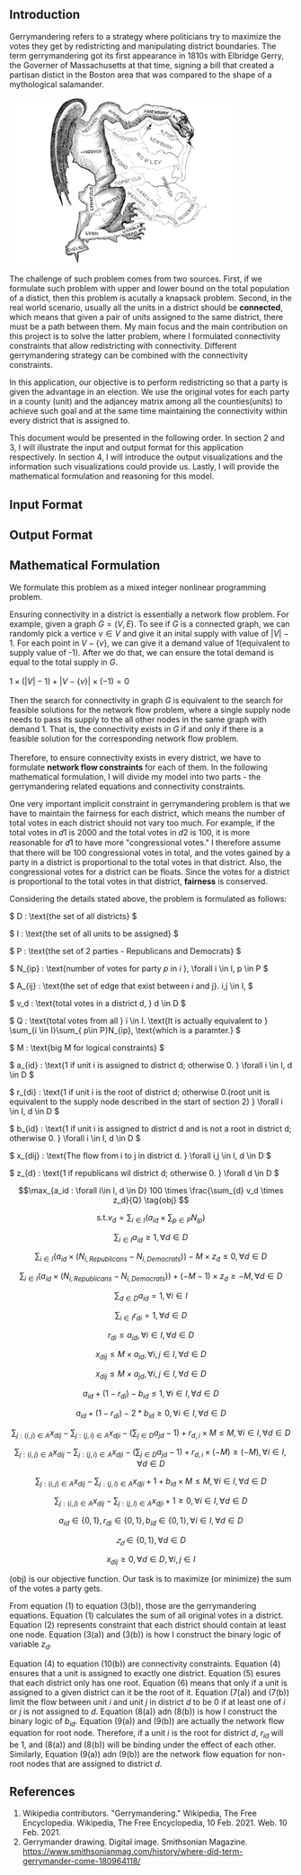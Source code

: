 ## Introduction

Gerrymandering refers to a strategy where politicians try to maximize the votes they get by redistricting and manipulating district boundaries. The term gerrymandering got its first appearance in 1810s with Elbridge Gerry, the Governer of Massachusetts at that time, signing a bill that created a partisan distict in the Boston area that was compared to the shape of a mythological salamander.

<img src="static_gerry/gerrymander_pic.jpeg" width="400">



The challenge of such problem comes from two sources. First, if we formulate such problem with upper and lower bound on the total population of a distict, then this problem is acutally a knapsack problem. Second, in the real world scenario, usually all the units in a district should be **connected**, which means that given a pair of units assigned to the same district, there must be a path between them. My main focus and the main contribution on this project is to solve the latter problem, where I formulated connectivity constraints that allow redistricting with connectivity. Different gerrymandering strategy can be combined with the connectivity constraints.

In this application, our objective is to perform redistricting so that a party is given the advantage in an election. We use the original votes for each party in a county (unit) and the adjancey matrix among all the counties(units) to achieve such goal and at the same time maintaining the connectivity within every district that is assigned to.

This document would be presented in the following order. In section 2 and 3, I will illustrate the input and  output format for this application respectively. In section 4, I will introduce the output visualizations and the information such visualizations could provide us. Lastly, I will provide the mathematical formulation and reasoning for this model.

## Input Format

## Output Format

## Mathematical Formulation
We formulate this problem as a mixed integer nonlinear programming problem.

Ensuring connectivity in a district is essentially a network flow problem. For example, given a graph $G = (V,E)$. To see if $G$ is a connected graph, we can randomly pick a vertice $v \in V$ and give it an inital supply with value of $|V|-1$. For each point in $V - \{v\}$, we can give it a demand value of 1(equivalent to supply value of -1). After we do that, we can ensure the total demand is equal to the total supply in $G$.<br><br>
$1 \times (|V|-1) + |V - \{v\}| \times (-1) = 0$ <br><br>
Then the search for connectivity in graph $G$ is equivalent to the search for feasible solutions for the network flow problem, where a single supply node needs to pass its supply to the all other nodes in the same graph with demand 1. That is, the connectivity exists in $G$ if and only if there is a feasible solution for the corresponding network flow problem. <br><br>
Therefore, to ensure connectivity exists in every district, we have to formulate **network flow constraints** for each of them. In the following mathematical formulation, I will divide my model into two parts - the gerrymandering related equations and connectivity constraints.

One very important implicit constraint in gerrymandering problem is that we have to maintain the fairness for each district, which means the number of total votes in each district should not vary too much. For example, if the total votes in  𝑑1  is 2000 and the total votes in  𝑑2  is 100, it is more reasonable for  𝑑1  to have more "congressional votes."  I therefore assume that there will be 100 congressional votes in total, and the votes gained by a party in a district is proportional to the total votes in that district. Also, the congressional votes for a district can be floats. Since the votes for a district is proportional to the total votes in that district, **fairness** is conserved. 

Considering the details stated above, the problem is formulated as follows:

$
D : \text{the set of all districts}
$

$
I : \text{the set of all units to be assigned}
$

$
P : \text{the set of 2 parties - Republicans and Democrats}
$

$
N_{ip} : \text{number of votes for party $p$ in $i$ }, \forall i \in I, p \in P
$

$
A_{ij} : \text{the set of edge that exist between i and j}. i,j \in I, 
$

$
v_d : \text{total votes in a district d, } d \in D
$

$
Q : \text{total votes from all } i \in I. \text{It is actually equivalent to } \sum_{i \in I}\sum_{ p\in P}N_{ip}, \text{which is a paramter.}
$

$
M : \text{big M for logical constraints}
$

$
a_{id} : \text{1 if unit i is assigned to district d; otherwise 0. } \forall i \in I, d \in D
$

$
r_{di} : \text{1 if unit i is the root of district d; otherwise 0.(root unit is equivalent to the supply node described in the start of section 2) } \forall i \in I, d \in D 
$

$
b_{id} : \text{1 if unit i is assigned to district d and is not a root in district d; otherwise 0. } \forall i \in I, d \in D
$

$
x_{dij} : \text{The flow from i to j in district d. } \forall i,j \in I, d \in D
$

$
z_{d} : \text{1 if republicans wil district d; otherwise 0. } \forall d \in D
$


$$\max_{a_id : \forall i\in I, d \in D} 100 \times  \frac{\sum_{d} v_d \times z_d}{Q} \tag{obj} $$

$$\text{s.t.} v_d = \sum_{i \in I}( a_{id} \times \sum_{p \in P} N_{ip}) \tag{1} $$

$$ \sum_{i \in I} a_{id} \geq 1, \forall d \in D \tag{2} $$

$$\sum_{i\in I}(a_{id}\times (N_{i,Republicans} - N_{i,Democrats})) - M \times z_d \leq 0, \forall d \in D \tag{3(a)} $$

$$\sum_{i\in I}(a_{id}\times (N_{i,Republicans} - N_{i,Democrats})) + (-M-1) \times z_d \geq -M, \forall d \in D \tag{3(b)} $$

$$\sum_{d\in D}a_{id} = 1, \forall i \in I \tag{4} $$


$$\sum_{i\in I}r_{di} = 1, \forall d \in D \tag{5} $$

$$r_{di} \leq a_{id}, \forall i \in I, \forall d \in D \tag{6} $$

$$x_{dij} \leq M \times a_{id}, \forall i,j \in I, \forall d \in D \tag{7(a)} $$

$$x_{dij} \leq M \times a_{jd}, \forall i,j \in I, \forall d \in D \tag{7(b)} $$

$$a_{id}  + (1-r_{di}) - b_{id} \leq 1 , \forall i \in I, \forall d \in D \tag{8(a)} $$

$$a_{id}  + (1-r_{di}) - 2*b_{id} \geq 0 , \forall i \in I, \forall d \in D \tag{8(b)} $$

$$\sum_{j:(i,j)\in A} x_{dij} - \sum_{j:(j,i)\in A} x_{dji} - (\sum_{j \in D} a_{jd} - 1) + r_{d,i}\times M \leq M, \forall i \in I, \forall d \in D \tag{9(a)} $$

$$\sum_{j:(i,j)\in A} x_{dij} - \sum_{j:(j,i)\in A} x_{dji} - (\sum_{j \in D} a_{jd} - 1) + r_{d,i}\times (-M) \geq (-M), \forall i \in I, \forall d \in D \tag{9(b)} $$

$$\sum_{j:(i,j)\in A} x_{dij} - \sum_{j:(j,i)\in A} x_{dji} +1 + b_{id}\times M \leq M, \forall i \in I, \forall d \in D \tag{10(a)} $$

$$\sum_{j:(i,j)\in A} x_{dij} - \sum_{j:(j,i)\in A} x_{dji} +1 \geq 0, \forall i \in I, \forall d \in D \tag{10(b)} $$

$$a_{id} \in \{0,1\}, r_{di} \in \{0,1\}, b_{id} \in \{0,1\}, \forall i \in I, \forall d \in D$$

$$
𝑧_𝑑 \in \{0,1\}, \forall d \in D$$

$$
x_{dij} \geq 0 , \forall d \in D, \forall i,j \in I$$

(obj) is our objective function. Our task is to maximize (or minimize) the sum of the votes a party gets.

From equation (1) to equation (3(b)), those are the gerrymandering equations. Equation (1) calculates the sum of all original votes in a district.  Equation (2) represents constraint that each district should contain at least one node. Equation (3(a)) and (3(b)) is how I construct the binary logic of variable $z_d$.

Equation (4) to equation (10(b)) are connectivity constraints. Equation (4) ensures that a unit is assigned to exactly one district. Equation (5) esures that each district only has one root. Equation (6) means that only if a unit is assigned to a given district can it be the root of it. Equation (7(a)) and (7(b)) limit the flow between unit $i$ and unit $j$ in district $d$ to be $0$ if at least one of $i$ or $j$ is not assigned to $d$. Equation (8(a)) adn (8(b)) is how I construct the binary logic of $b_{id}$. Equation (9(a)) and (9(b)) are actually the network flow equation for root node. Therefore, if a unit $i$ is the root for district $d$, $r_{id}$ will be 1, and (8(a)) and (8(b)) will be binding under the effect of each other. Similarly,  Equation (9(a)) adn (9(b)) are the network flow equation for non-root nodes that are assigned to district $d$.


## References
1. Wikipedia contributors. "Gerrymandering." Wikipedia, The Free Encyclopedia. Wikipedia, The Free Encyclopedia, 10 Feb. 2021. Web. 10 Feb. 2021.
2. Gerrymander drawing. Digital image. Smithsonian Magazine. https://www.smithsonianmag.com/history/where-did-term-gerrymander-come-180964118/

